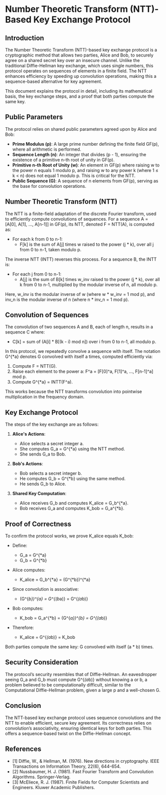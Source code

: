 # Number Theoretic Transform (NTT)-Based Key Exchange Protocol

## Introduction

The Number Theoretic Transform (NTT)-based key exchange protocol is a cryptographic method that allows two parties, Alice and Bob, to securely agree on a shared secret key over an insecure channel. Unlike the traditional Diffie-Hellman key exchange, which uses single numbers, this protocol operates on sequences of elements in a finite field. The NTT enhances efficiency by speeding up convolution operations, making this a sequence-based alternative for key agreement.

This document explains the protocol in detail, including its mathematical basis, the key exchange steps, and a proof that both parties compute the same key.

## Public Parameters

The protocol relies on shared public parameters agreed upon by Alice and Bob:

- **Prime Modulus (p)**: A large prime number defining the finite field GF(p), where all arithmetic is performed.
- **Sequence Length (n)**: An integer that divides (p - 1), ensuring the existence of a primitive n-th root of unity in GF(p).
- **Primitive n-th Root of Unity (w)**: An element in GF(p) where raising w to the power n equals 1 modulo p, and raising w to any power k (where 1 ≤ k < n) does not equal 1 modulo p. This is critical for the NTT.
- **Public Sequence (G)**: A sequence of n elements from GF(p), serving as the base for convolution operations.

## Number Theoretic Transform (NTT)

The NTT is a finite-field adaptation of the discrete Fourier transform, used to efficiently compute convolutions of sequences. For a sequence A = [A[0], A[1], ..., A[n-1]] in GF(p), its NTT, denoted F = NTT(A), is computed as:

- For each k from 0 to n-1:
  - F[k] is the sum of A[j] times w raised to the power (j * k), over all j from 0 to n-1, taken modulo p.

The inverse NTT (INTT) reverses this process. For a sequence B, the INTT is:

- For each j from 0 to n-1:
  - A[j] is the sum of B[k] times w_inv raised to the power (j * k), over all k from 0 to n-1, multiplied by the modular inverse of n, all modulo p.

Here, w_inv is the modular inverse of w (where w * w_inv = 1 mod p), and inv_n is the modular inverse of n (where n * inv_n = 1 mod p).

## Convolution of Sequences

The convolution of two sequences A and B, each of length n, results in a sequence C where:

- C[k] = sum of (A[i] * B[(k - i) mod n]) over i from 0 to n-1, all modulo p.

In this protocol, we repeatedly convolve a sequence with itself. The notation G^{*a} denotes G convolved with itself a times, computed efficiently via:

1. Compute F = NTT(G).
2. Raise each element to the power a: F^a = [F[0]^a, F[1]^a, ..., F[n-1]^a] mod p.
3. Compute G^{*a} = INTT(F^a).

This works because the NTT transforms convolution into pointwise multiplication in the frequency domain.

## Key Exchange Protocol

The steps of the key exchange are as follows:

1. **Alice's Actions**:
   - Alice selects a secret integer a.
   - She computes G_a = G^{*a} using the NTT method.
   - She sends G_a to Bob.

2. **Bob's Actions**:
   - Bob selects a secret integer b.
   - He computes G_b = G^{*b} using the same method.
   - He sends G_b to Alice.

3. **Shared Key Computation**:
   - Alice receives G_b and computes K_alice = G_b^{*a}.
   - Bob receives G_a and computes K_bob = G_a^{*b}.

## Proof of Correctness

To confirm the protocol works, we prove K_alice equals K_bob:

- Define:
  - G_a = G^{*a}
  - G_b = G^{*b}

- Alice computes:
  - K_alice = G_b^{*a} = (G^{*b})^{*a}

- Since convolution is associative:
  - (G^{*b})^{*a} = G^{*(b*a)} = G^{*(a*b)}

- Bob computes:
  - K_bob = G_a^{*b} = (G^{*a})^{*b} = G^{*(a*b)}

- Therefore:
  - K_alice = G^{*(a*b)} = K_bob

Both parties compute the same key: G convolved with itself (a * b) times.

## Security Consideration

The protocol’s security resembles that of Diffie-Hellman. An eavesdropper seeing G_a and G_b must compute G^{*(a*b)} without knowing a or b, a problem believed to be computationally difficult, similar to the Computational Diffie-Hellman problem, given a large p and a well-chosen G.

## Conclusion

The NTT-based key exchange protocol uses sequence convolutions and the NTT to enable efficient, secure key agreement. Its correctness relies on convolution’s associativity, ensuring identical keys for both parties. This offers a sequence-based twist on the Diffie-Hellman concept.

## References

- [1] Diffie, W., & Hellman, M. (1976). New directions in cryptography. IEEE Transactions on Information Theory, 22(6), 644-654.
- [2] Nussbaumer, H. J. (1981). Fast Fourier Transform and Convolution Algorithms. Springer-Verlag.
- [3] McEliece, R. J. (1987). Finite Fields for Computer Scientists and Engineers. Kluwer Academic Publishers.

